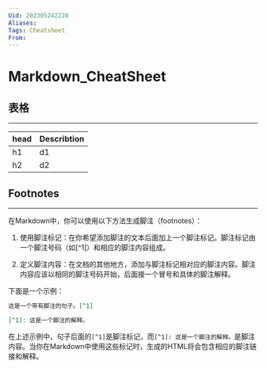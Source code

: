 ```yaml
---
Uid: 202305242228
Aliases: 
Tags: Cheatsheet
From: 
---
```

# Markdown_CheatSheet

## 表格
---

| head | Describtion |
| ---- | ----------- |
| h1   | d1          |
| h2   | d2          |

## Footnotes
---

在Markdown中，你可以使用以下方法生成脚注（footnotes）：

1. 使用脚注标记：在你希望添加脚注的文本后面加上一个脚注标记。脚注标记由一个脚注号码（如[^1]）和相应的脚注内容组成。

2. 定义脚注内容：在文档的其他地方，添加与脚注标记相对应的脚注内容。脚注内容应该以相同的脚注号码开始，后面接一个冒号和具体的脚注解释。

下面是一个示例：

```markdown
这是一个带有脚注的句子。[^1]

[^1]: 这是一个脚注的解释。
```

在上述示例中，句子后面的`[^1]`是脚注标记，而`[^1]: 这是一个脚注的解释。`是脚注内容。当你在Markdown中使用这些标记时，生成的HTML将会包含相应的脚注链接和解释。
